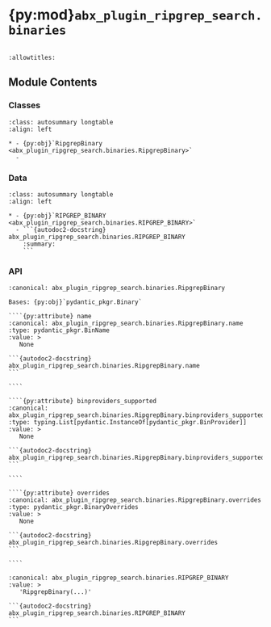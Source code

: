 # {py:mod}`abx_plugin_ripgrep_search.binaries`

```{py:module} abx_plugin_ripgrep_search.binaries
```

```{autodoc2-docstring} abx_plugin_ripgrep_search.binaries
:allowtitles:
```

## Module Contents

### Classes

````{list-table}
:class: autosummary longtable
:align: left

* - {py:obj}`RipgrepBinary <abx_plugin_ripgrep_search.binaries.RipgrepBinary>`
  -
````

### Data

````{list-table}
:class: autosummary longtable
:align: left

* - {py:obj}`RIPGREP_BINARY <abx_plugin_ripgrep_search.binaries.RIPGREP_BINARY>`
  - ```{autodoc2-docstring} abx_plugin_ripgrep_search.binaries.RIPGREP_BINARY
    :summary:
    ```
````

### API

`````{py:class} RipgrepBinary(/, **data: typing.Any)
:canonical: abx_plugin_ripgrep_search.binaries.RipgrepBinary

Bases: {py:obj}`pydantic_pkgr.Binary`

````{py:attribute} name
:canonical: abx_plugin_ripgrep_search.binaries.RipgrepBinary.name
:type: pydantic_pkgr.BinName
:value: >
   None

```{autodoc2-docstring} abx_plugin_ripgrep_search.binaries.RipgrepBinary.name
```

````

````{py:attribute} binproviders_supported
:canonical: abx_plugin_ripgrep_search.binaries.RipgrepBinary.binproviders_supported
:type: typing.List[pydantic.InstanceOf[pydantic_pkgr.BinProvider]]
:value: >
   None

```{autodoc2-docstring} abx_plugin_ripgrep_search.binaries.RipgrepBinary.binproviders_supported
```

````

````{py:attribute} overrides
:canonical: abx_plugin_ripgrep_search.binaries.RipgrepBinary.overrides
:type: pydantic_pkgr.BinaryOverrides
:value: >
   None

```{autodoc2-docstring} abx_plugin_ripgrep_search.binaries.RipgrepBinary.overrides
```

````

`````

````{py:data} RIPGREP_BINARY
:canonical: abx_plugin_ripgrep_search.binaries.RIPGREP_BINARY
:value: >
   'RipgrepBinary(...)'

```{autodoc2-docstring} abx_plugin_ripgrep_search.binaries.RIPGREP_BINARY
```

````
